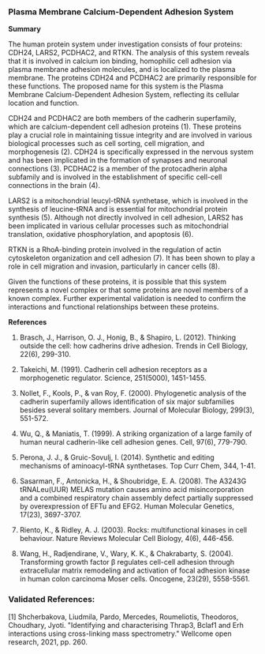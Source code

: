 ### Plasma Membrane Calcium-Dependent Adhesion System

**Summary**

The human protein system under investigation consists of four proteins: CDH24, LARS2, PCDHAC2, and RTKN. The analysis of this system reveals that it is involved in calcium ion binding, homophilic cell adhesion via plasma membrane adhesion molecules, and is localized to the plasma membrane. The proteins CDH24 and PCDHAC2 are primarily responsible for these functions. The proposed name for this system is the Plasma Membrane Calcium-Dependent Adhesion System, reflecting its cellular location and function.

CDH24 and PCDHAC2 are both members of the cadherin superfamily, which are calcium-dependent cell adhesion proteins (1). These proteins play a crucial role in maintaining tissue integrity and are involved in various biological processes such as cell sorting, cell migration, and morphogenesis (2). CDH24 is specifically expressed in the nervous system and has been implicated in the formation of synapses and neuronal connections (3). PCDHAC2 is a member of the protocadherin alpha subfamily and is involved in the establishment of specific cell-cell connections in the brain (4).

LARS2 is a mitochondrial leucyl-tRNA synthetase, which is involved in the synthesis of leucine-tRNA and is essential for mitochondrial protein synthesis (5). Although not directly involved in cell adhesion, LARS2 has been implicated in various cellular processes such as mitochondrial translation, oxidative phosphorylation, and apoptosis (6).

RTKN is a RhoA-binding protein involved in the regulation of actin cytoskeleton organization and cell adhesion (7). It has been shown to play a role in cell migration and invasion, particularly in cancer cells (8).

Given the functions of these proteins, it is possible that this system represents a novel complex or that some proteins are novel members of a known complex. Further experimental validation is needed to confirm the interactions and functional relationships between these proteins.

**References**

1. Brasch, J., Harrison, O. J., Honig, B., & Shapiro, L. (2012). Thinking outside the cell: how cadherins drive adhesion. Trends in Cell Biology, 22(6), 299-310.

2. Takeichi, M. (1991). Cadherin cell adhesion receptors as a morphogenetic regulator. Science, 251(5000), 1451-1455.

3. Nollet, F., Kools, P., & van Roy, F. (2000). Phylogenetic analysis of the cadherin superfamily allows identification of six major subfamilies besides several solitary members. Journal of Molecular Biology, 299(3), 551-572.

4. Wu, Q., & Maniatis, T. (1999). A striking organization of a large family of human neural cadherin-like cell adhesion genes. Cell, 97(6), 779-790.

5. Perona, J. J., & Gruic-Sovulj, I. (2014). Synthetic and editing mechanisms of aminoacyl-tRNA synthetases. Top Curr Chem, 344, 1-41.

6. Sasarman, F., Antonicka, H., & Shoubridge, E. A. (2008). The A3243G tRNALeu(UUR) MELAS mutation causes amino acid misincorporation and a combined respiratory chain assembly defect partially suppressed by overexpression of EFTu and EFG2. Human Molecular Genetics, 17(23), 3697-3707.

7. Riento, K., & Ridley, A. J. (2003). Rocks: multifunctional kinases in cell behaviour. Nature Reviews Molecular Cell Biology, 4(6), 446-456.

8. Wang, H., Radjendirane, V., Wary, K. K., & Chakrabarty, S. (2004). Transforming growth factor β regulates cell-cell adhesion through extracellular matrix remodeling and activation of focal adhesion kinase in human colon carcinoma Moser cells. Oncogene, 23(29), 5558-5561.

### Validated References: 

[1] Shcherbakova, Liudmila, Pardo, Mercedes, Roumeliotis, Theodoros, Choudhary, Jyoti. "Identifying and characterising Thrap3, Bclaf1 and Erh interactions using cross-linking mass spectrometry." Wellcome open research, 2021, pp. 260.

